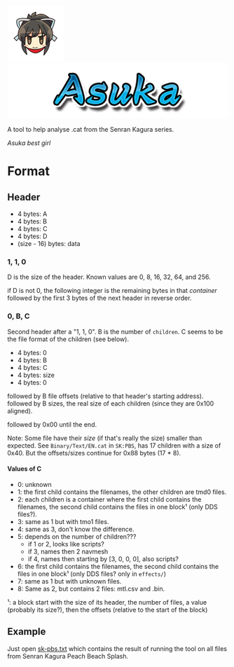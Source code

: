 ![Asuka's face](images/face.png) ![Asuka's name](images/name.png)

A tool to help analyse .cat from the Senran Kagura series.

_Asuka best girl_

# Format

## Header

- 4 bytes: A
- 4 bytes: B
- 4 bytes: C
- 4 bytes: D
- (size - 16) bytes: data

### 1, 1, 0

D is the size of the header. Known values are 0, 8, 16, 32, 64, and 256.

if D is not 0, the following integer is the remaining bytes in that *container* followed by the first 3 bytes of the next header in reverse order.

### 0, B, C

Second header after a "1, 1, 0". B is the number of `children`. C seems to be the file format of the children (see below).

- 4 bytes: 0
- 4 bytes: B
- 4 bytes: C
- 4 bytes: size
- 4 bytes: 0

followed by B file offsets (relative to that header's starting address).
followed by B sizes, the real size of each children (since they are 0x100 aligned).

followed by 0x00 until the end.

Note: Some file have their *size* (if that's really the size) smaller than expected. See `Binary/Text/EN.cat` in `SK:PBS`, has 17 children with a size of 0x40. But the offsets/sizes continue for 0x88 bytes (17 * 8).

#### Values of C

- 0: unknown
- 1: the first child contains the filenames, the other children are tmd0 files.
- 2: each children is a container where the first child contains the filenames, the second child contains the files in one block¹ (only DDS files?).
- 3: same as 1 but with tmo1 files.
- 4: same as 3, don't know the difference.
- 5: depends on the number of children???
    - if 1 or 2, looks like scripts?
    - if 3, names then 2 navmesh
    - if 4, names then starting by [3, 0, 0, 0], also scripts?
- 6: the first child contains the filenames, the second child contains the files in one block¹ (only DDS files? only in `effects/`)
- 7: same as 1 but with unknown files.
- 8: Same as 2, but contains 2 files: mtl.csv and <model>.bin.

¹: a block start with the size of its header, the number of files, a value (probably its size?), then the offsets (relative to the start of the block)

## Example

Just open [sk-pbs.txt](sk-pbs.txt) which contains the result of running the tool on all files from Senran Kagura Peach Beach Splash.
